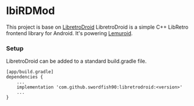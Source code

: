 # lbiRDMod
This project is base on [LibretroDroid](https://github.com/Swordfish90/LibretroDroid)
LibretroDroid is a simple C++ LibRetro frontend library for Android. It's powering [Lemuroid](https://github.com/Swordfish90/Lemuroid).

### Setup
LibretroDroid can be added to a standard build.gradle file.
```
[app/build.gradle]
dependencies {
    ...
    implementation 'com.github.swordfish90:libretrodroid:<version>'
    ...
}
```
